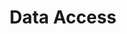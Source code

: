---
title: "Data Access"
Icon: "edit_document"
weight: 3
description: "Accessing raw image data"
draft: false
---
